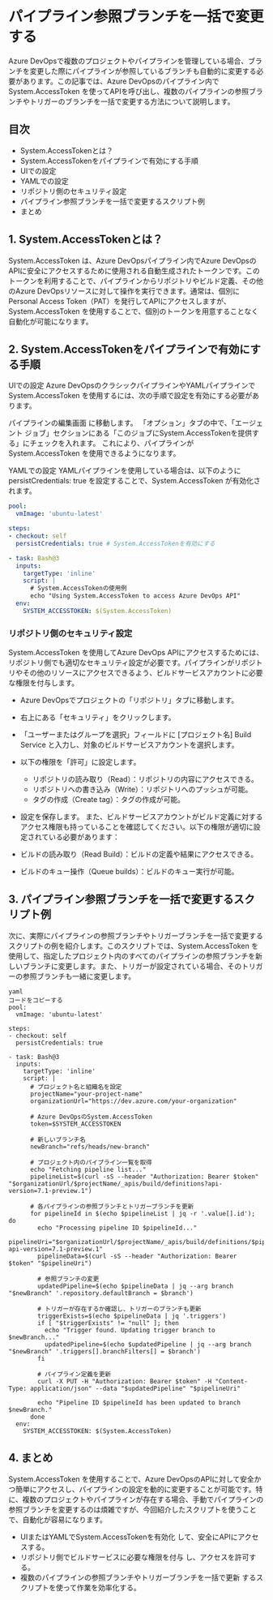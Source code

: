 # パイプライン参照ブランチを一括で変更する
Azure DevOpsで複数のプロジェクトやパイプラインを管理している場合、ブランチを変更した際にパイプラインが参照しているブランチも自動的に変更する必要があります。この記事では、Azure DevOpsのパイプライン内で System.AccessToken を使ってAPIを呼び出し、複数のパイプラインの参照ブランチやトリガーのブランチを一括で変更する方法について説明します。

## 目次
- System.AccessTokenとは？
- System.AccessTokenをパイプラインで有効にする手順
- UIでの設定
- YAMLでの設定
- リポジトリ側のセキュリティ設定
- パイプライン参照ブランチを一括で変更するスクリプト例
- まとめ

## 1. System.AccessTokenとは？
System.AccessToken は、Azure DevOpsパイプライン内でAzure DevOpsのAPIに安全にアクセスするために使用される自動生成されたトークンです。このトークンを利用することで、パイプラインからリポジトリやビルド定義、その他のAzure DevOpsリソースに対して操作を実行できます。通常は、個別にPersonal Access Token（PAT）を発行してAPIにアクセスしますが、System.AccessToken を使用することで、個別のトークンを用意することなく自動化が可能になります。

## 2. System.AccessTokenをパイプラインで有効にする手順
UIでの設定
Azure DevOpsのクラシックパイプラインやYAMLパイプラインで System.AccessToken を使用するには、次の手順で設定を有効にする必要があります。

パイプラインの編集画面 に移動します。
「オプション」タブの中で、「エージェント ジョブ」セクションにある「このジョブにSystem.AccessTokenを提供する」にチェックを入れます。
これにより、パイプラインが System.AccessToken を使用できるようになります。

YAMLでの設定
YAMLパイプラインを使用している場合は、以下のように persistCredentials: true を設定することで、System.AccessToken が有効化されます。
```yaml コードをコピーする
pool:
  vmImage: 'ubuntu-latest'

steps:
- checkout: self
  persistCredentials: true # System.AccessTokenを有効にする

- task: Bash@3
  inputs:
    targetType: 'inline'
    script: |
      # System.AccessTokenの使用例
      echo "Using System.AccessToken to access Azure DevOps API"
  env:
    SYSTEM_ACCESSTOKEN: $(System.AccessToken)
```
### リポジトリ側のセキュリティ設定
System.AccessToken を使用してAzure DevOps APIにアクセスするためには、リポジトリ側でも適切なセキュリティ設定が必要です。パイプラインがリポジトリやその他のリソースにアクセスできるよう、ビルドサービスアカウントに必要な権限を付与します。

- Azure DevOpsでプロジェクトの「リポジトリ」タブに移動します。
- 右上にある「セキュリティ」をクリックします。
- 「ユーザーまたはグループを選択」フィールドに [プロジェクト名] Build Service と入力し、対象のビルドサービスアカウントを選択します。
- 以下の権限を「許可」に設定します。
    - リポジトリの読み取り（Read）：リポジトリの内容にアクセスできる。
    - リポジトリへの書き込み（Write）：リポジトリへのプッシュが可能。
    - タグの作成（Create tag）：タグの作成が可能。
- 設定を保存します。
また、ビルドサービスアカウントがビルド定義に対するアクセス権限も持っていることを確認してください。以下の権限が適切に設定されている必要があります：

- ビルドの読み取り（Read Build）：ビルドの定義や結果にアクセスできる。
- ビルドのキュー操作（Queue builds）：ビルドのキュー実行が可能。
## 3. パイプライン参照ブランチを一括で変更するスクリプト例
次に、実際にパイプラインの参照ブランチやトリガーブランチを一括で変更するスクリプトの例を紹介します。このスクリプトでは、System.AccessToken を使用して、指定したプロジェクト内のすべてのパイプラインの参照ブランチを新しいブランチに変更します。また、トリガーが設定されている場合、そのトリガーの参照ブランチも一緒に変更します。
```
yaml
コードをコピーする
pool:
  vmImage: 'ubuntu-latest'

steps:
- checkout: self
  persistCredentials: true

- task: Bash@3
  inputs:
    targetType: 'inline'
    script: |
      # プロジェクト名と組織名を設定
      projectName="your-project-name"
      organizationUrl="https://dev.azure.com/your-organization"
      
      # Azure DevOpsのSystem.AccessToken
      token=$SYSTEM_ACCESSTOKEN

      # 新しいブランチ名
      newBranch="refs/heads/new-branch"

      # プロジェクト内のパイプライン一覧を取得
      echo "Fetching pipeline list..."
      pipelineList=$(curl -sS --header "Authorization: Bearer $token" "$organizationUrl/$projectName/_apis/build/definitions?api-version=7.1-preview.1")

      # 各パイプラインの参照ブランチとトリガーブランチを更新
      for pipelineId in $(echo $pipelineList | jq -r '.value[].id'); do
        echo "Processing pipeline ID $pipelineId..."
        pipelineUri="$organizationUrl/$projectName/_apis/build/definitions/$pipelineId?api-version=7.1-preview.1"
        pipelineData=$(curl -sS --header "Authorization: Bearer $token" "$pipelineUri")

        # 参照ブランチの変更
        updatedPipeline=$(echo $pipelineData | jq --arg branch "$newBranch" '.repository.defaultBranch = $branch')

        # トリガーが存在するか確認し、トリガーのブランチも更新
        triggerExists=$(echo $pipelineData | jq '.triggers')
        if [ "$triggerExists" != "null" ]; then
          echo "Trigger found. Updating trigger branch to $newBranch..."
          updatedPipeline=$(echo $updatedPipeline | jq --arg branch "$newBranch" '.triggers[].branchFilters[] = $branch')
        fi

        # パイプライン定義を更新
        curl -X PUT -H "Authorization: Bearer $token" -H "Content-Type: application/json" --data "$updatedPipeline" "$pipelineUri"

        echo "Pipeline ID $pipelineId has been updated to branch $newBranch."
      done
  env:
    SYSTEM_ACCESSTOKEN: $(System.AccessToken)
```
## 4. まとめ
System.AccessToken を使用することで、Azure DevOpsのAPIに対して安全かつ簡単にアクセスし、パイプラインの設定を動的に変更することが可能です。特に、複数のプロジェクトやパイプラインが存在する場合、手動でパイプラインの参照ブランチを変更するのは煩雑ですが、今回紹介したスクリプトを使うことで、自動化が容易になります。

- UIまたはYAMLでSystem.AccessTokenを有効化 して、安全にAPIにアクセスする。
- リポジトリ側でビルドサービスに必要な権限を付与 し、アクセスを許可する。
- 複数のパイプラインの参照ブランチやトリガーブランチを一括で更新 するスクリプトを使って作業を効率化する。